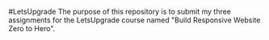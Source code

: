 #LetsUpgrade
The purpose of this repository is to submit my three assignments for the LetsUpgrade course named "Build Responsive Website Zero to Hero".
